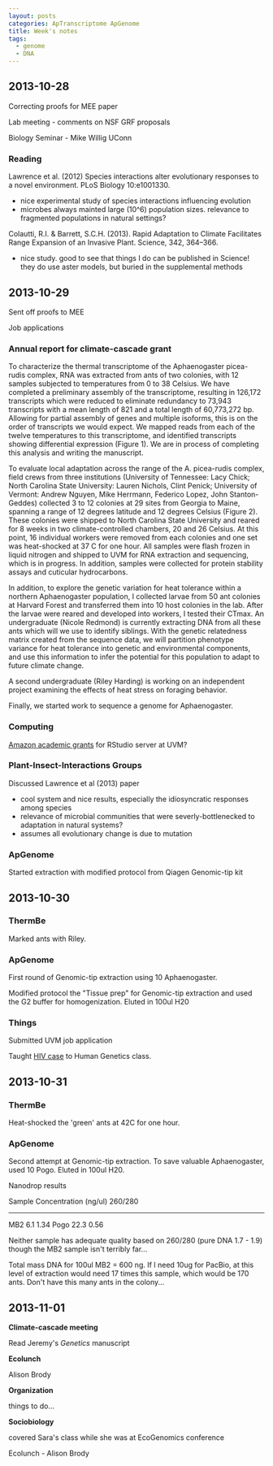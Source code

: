 ```yaml
---
layout: posts
categories: ApTranscriptome ApGenome
title: Week's notes
tags:
  - genome
  - DNA
---
```


## 2013-10-28

Correcting proofs for MEE paper

Lab meeting - comments on NSF GRF proposals

Biology Seminar - Mike Willig UConn


### Reading 

Lawrence et al. (2012) Species interactions alter evolutionary responses to a novel environment. PLoS Biology 10:e1001330.

  - nice experimental study of species interactions influencing evolution
  - microbes always mainted large (10^6) population sizes. relevance to fragmented populations in natural settings? 

Colautti, R.I. & Barrett, S.C.H. (2013). Rapid Adaptation to Climate Facilitates Range Expansion of an Invasive Plant. Science, 342, 364–366.

  - nice study. good to see that things I do can be published in Science! they do use aster models, but buried in the supplemental methods
  
  
  
## 2013-10-29

Sent off proofs to MEE

Job applications

### Annual report for climate-cascade grant

To characterize the thermal transcriptome of the Aphaenogaster picea-rudis complex, RNA was extracted from ants of two colonies, with 12 samples subjected to temperatures from 0 to 38 Celsius. We have completed a preliminary assembly of the transcriptome, resulting in 126,172 transcripts which were reduced to eliminate redundancy to 73,943 transcripts with a mean length of 821 and a total length of 60,773,272 bp. Allowing for partial assembly of genes and multiple isoforms, this is on the order of transcripts we would expect. We mapped reads from each of the twelve temperatures to this transcriptome, and identified transcripts showing differential expression (Figure 1). We are in process of completing this analysis and writing the manuscript.

To evaluate local adaptation across the range of the A. picea-rudis complex, field crews from three institutions (University of Tennessee: Lacy Chick; North Carolina State University:  Lauren Nichols, Clint Penick; University of Vermont: Andrew Nguyen, Mike Herrmann, Federico Lopez, John Stanton-Geddes) collected 3 to 12 colonies at 29 sites from Georgia to Maine, spanning a range of 12 degrees latitude and 12 degrees Celsius (Figure 2). These colonies were shipped to North Carolina State University and reared for 8 weeks in two climate-controlled chambers, 20 and 26 Celsius. At this point, 16 individual workers were removed from each colonies and one set was heat-shocked at 37 C for one hour. All samples were flash frozen in liquid nitrogen and shipped to UVM for RNA extraction and sequencing, which is in progress. In addition, samples were collected for protein stability assays and cuticular hydrocarbons. 

In addition, to explore the genetic variation for heat tolerance within a northern Aphaenogaster population, I collected larvae from 50 ant colonies at Harvard Forest and transferred them into 10 host colonies in the lab. After the larvae were reared and developed into workers, I tested their CTmax. An undergraduate (Nicole Redmond) is currently extracting DNA from all these ants which will we use to identify siblings. With the genetic relatedness matrix created from the sequence data, we will partition phenotype variance for heat tolerance into genetic and environmental components, and use this information to infer the potential for this population to adapt to future climate change.

A second undergraduate (Riley Harding) is working on an independent project examining the effects of heat stress on foraging behavior. 

Finally, we started work to sequence a genome for Aphaenogaster. 


### Computing

[Amazon academic grants](http://aws.amazon.com/grants/) for RStudio server at UVM?


### Plant-Insect-Interactions Groups

Discussed Lawrence et al (2013) paper

- cool system and nice results, especially the idiosyncratic responses among species
- relevance of microbial communities that were severly-bottlenecked to adaptation in natural systems?
- assumes all evolutionary change is due to mutation

### ApGenome

Started extraction with modified protocol from Qiagen Genomic-tip kit


## 2013-10-30

### ThermBe

Marked ants with Riley. 

### ApGenome

First round of Genomic-tip extraction using 10 Aphaenogaster.

Modified protocol the "Tissue prep" for Genomic-tip extraction and used the G2 buffer for homogenization. Eluted in 100ul H20

### Things

Submitted UVM job application

Taught [HIV case](http://sciencecases.lib.buffalo.edu/cs/collection/detail.asp?case_id=673&id=673) to Human Genetics class.
  
  
## 2013-10-31

### ThermBe

Heat-shocked the 'green' ants at 42C for one hour.

### ApGenome

Second attempt at Genomic-tip extraction. To save valuable Aphaenogaster, used 10 Pogo. Eluted in 100ul H20.

Nanodrop results

Sample     Concentration (ng/ul)     260/280
-------   -----------------------   ---------
MB2           6.1                     1.34
Pogo          22.3                    0.56

Neither sample has adequate quality based on 260/280 (pure DNA 1.7 - 1.9) though the MB2 sample isn't terribly far...

Total mass DNA for 100ul MB2 = 600 ng. If I need 10ug for PacBio, at this level of extraction would need 17 times this sample, which would be 170 ants. Don't have this many ants in the colony...

## 2013-11-01

**Climate-cascade meeting**

Read Jeremy's *Genetics* manuscript

**Ecolunch**

Alison Brody

**Organization**

things to do...

**Sociobiology**

covered Sara's class while she was at EcoGenomics conference

Ecolunch - Alison Brody

